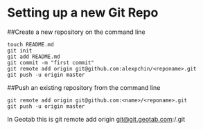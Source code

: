 Setting up a new Git Repo
========================

##Create a new repository on the command line

    touch README.md
    git init
    git add README.md
    git commit -m "first commit"
    git remote add origin git@github.com:alexpchin/<reponame>.git
    git push -u origin master
    
##Push an existing repository from the command line

    git remote add origin git@github.com:<name>/<reponame>.git
    git push -u origin master
    
In Geotab this is
    git remote add origin git@git.geotab.com:<groupname>/<reponame>.git
